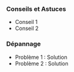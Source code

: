 
### Conseils et Astuces

* Conseil 1
* Conseil 2

### Dépannage

* Problème 1 : Solution
* Problème 2 : Solution
